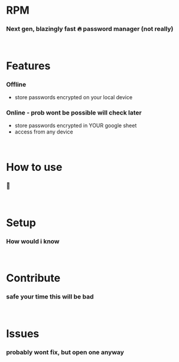 # RPM
### Next gen, blazingly fast 🔥 password manager (not really)
<br>

# Features
### Offline
* store passwords encrypted on your local device
### Online - prob wont be possible will check later
* store passwords encrypted in YOUR google sheet
* access from any device 

<br>

# How to use
### 🤷

<br>

# Setup 
### How would i know

<br>

# Contribute
### safe your time this will be bad

<br>

# Issues
### probably wont fix, but open one anyway